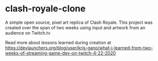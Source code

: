 # clash-royale-clone
A simple open source, pixel art replica of Clash Royale. This project was created over the span of two weeks using input and artwork from an audience on Twitch.tv


Read more about lessons learned during creation at https://devlaunchers.org/blog/user/kris-gano/what-i-learned-from-two-weeks-of-streaming-game-dev-on-twitch-4-22-2020
